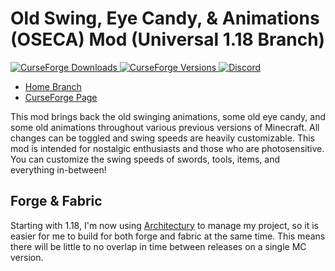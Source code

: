 # Old Swing, Eye Candy, & Animations (OSECA) Mod (Universal 1.18 Branch)
[
![CurseForge Downloads](http://cf.way2muchnoise.eu/old-swing.svg)
![CurseForge Versions](http://cf.way2muchnoise.eu/versions/old-swing.svg)
](https://www.curseforge.com/minecraft/mc-mods/old-swing)
[
![Discord](https://img.shields.io/discord/452988045252100107?label=Discord)
](https://discordapp.com/invite/jWdfVh3)

- [Home Branch](https://github.com/Adrenix/OSECA)
- [CurseForge Page](https://www.curseforge.com/minecraft/mc-mods/old-swing)

This mod brings back the old swinging animations, some old eye candy, and some old animations throughout various previous versions of Minecraft. All changes can be toggled and swing speeds are heavily customizable. This mod is intended for nostalgic enthusiasts and those who are photosensitive. You can customize the swing speeds of swords, tools, items, and everything in-between!

## Forge & Fabric
Starting with 1.18, I'm now using [Architectury](https://github.com/architectury) to manage my project, so it is easier for me to build for both forge and fabric at the same time.
This means there will be little to no overlap in time between releases on a single MC version.
